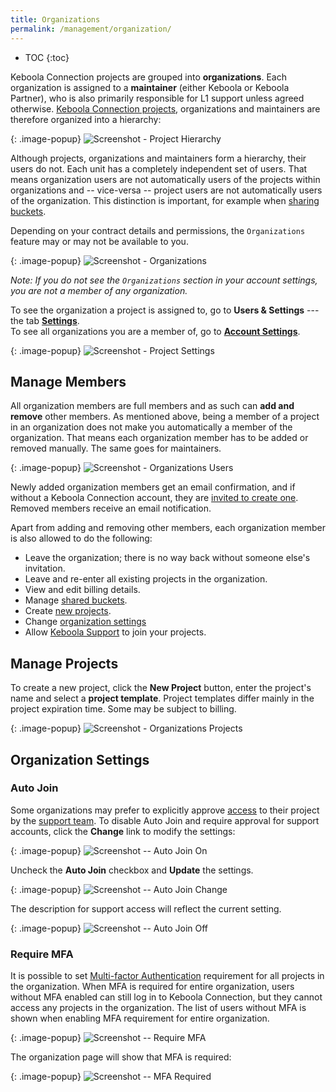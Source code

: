 ```yaml
---
title: Organizations
permalink: /management/organization/
---
```


* TOC
{:toc}

Keboola Connection projects are grouped into **organizations**. Each organization is assigned to a **maintainer** (either Keboola or
Keboola Partner), who is also primarily responsible for L1 support unless agreed otherwise.
[Keboola Connection projects](/management/#project-status), organizations
and maintainers are therefore organized into a hierarchy:

{: .image-popup}
![Screenshot - Project Hierarchy](/management/organization/organizations-maintainers.png)

Although projects, organizations and maintainers form a hierarchy, their users do not. Each unit has a completely
independent set of users. That means organization users are not automatically users of the projects
within organizations and -- vice-versa -- project users are not automatically users of the organization.
This distinction is important, for example when [sharing buckets](/catalog/#sharing-types).

Depending on your contract details and permissions, the `Organizations` feature may or may not be available to you.

{: .image-popup}
![Screenshot - Organizations](/management/organization/organization-1.png)

*Note: If you do not see the `Organizations` section in your account settings,
you are not a member of any organization.*

To see the organization a project is assigned to, go to **Users & Settings** --- the tab
[**Settings**](/management/project/).
<br> To see all organizations you are a member of, go to [**Account Settings**](/management/account/).

{: .image-popup}
![Screenshot - Project Settings](/management/organization/project-detail.png)

## Manage Members
All organization members are full members and as such can **add and remove** other members.
As mentioned above, being a member of a project in an organization does not make you automatically
a member of the organization. That means each organization member has to be added or removed manually.
The same goes for maintainers.

{: .image-popup}
![Screenshot - Organizations Users](/management/organization/organization-2.png)

Newly added organization members get an email confirmation, and if without a Keboola Connection account,
they are [invited to create one](/management/project/users/#new-user).
Removed members receive an email notification.

Apart from adding and removing other members, each organization member is also allowed to do the following:

- Leave the organization; there is no way back without someone else's invitation.
- Leave and re-enter all existing projects in the organization.
- View and edit billing details.
- Manage [shared buckets](/catalog/#sharing-types).
- Create [new projects](#manage-projects).
- Change [organization settings](#organization-settings)
- Allow [Keboola Support](/management/support/#require-approval-for-support-access) to join your projects.

## Manage Projects
To create a new project, click the **New Project** button, enter the project's name and select a **project template**.
Project templates differ mainly in the project expiration time. Some may be subject to billing.

{: .image-popup}
![Screenshot - Organizations Projects](/management/organization/organization-3.png)

## Organization Settings

### Auto Join
Some organizations may prefer to explicitly approve [access](/management/project/users/#who-can-access-a-project) 
to their project by the [support team](/management/support/#require-approval-for-support-access). 
To disable Auto Join and require approval for support accounts, click the **Change** link to modify the settings:

{: .image-popup}
![Screenshot -- Auto Join On](/management/organization/organization-4.png)

Uncheck the **Auto Join** checkbox and **Update** the settings.

{: .image-popup}
![Screenshot -- Auto Join Change](/management/organization/organization-5.png)

The description for support access will reflect the current setting.

{: .image-popup}
![Screenshot -- Auto Join Off](/management/organization/organization-6.png)

### Require MFA
It is possible to set [Multi-factor Authentication](/management/account/#multi-factor-authentication) requirement
for all projects in the organization. When MFA is required for entire organization, users without MFA enabled
can still log in to Keboola Connection, but they cannot access any projects in the organization. The list of users
without MFA is shown when enabling MFA requirement for entire organization.

{: .image-popup}
![Screenshot -- Require MFA](/management/organization/organization-7.png)

The organization page will show that MFA is required:

{: .image-popup}
![Screenshot -- MFA Required](/management/organization/organization-8.png)
